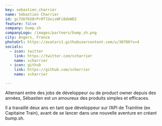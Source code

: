 ```yaml
---
key: sebastien_charrier
name: Sébastien Charrier
id: gc7UU76X8rPr0TlUxisWFi8deWD2
feature: false
company: bump.sh
companyLogo: /images/partners/bump_sh.png
city: Angers, France
photoUrl: https://avatars1.githubusercontent.com/u/30788?v=4
socials:
  - icon: twitter
    link: https://twitter.com/scharrier
    name: scharrier
  - icon: github
    link: https://github.com/scharrier
    name: scharrier

---
```


Alternant entre des jobs de développeur ou de product owner depuis des années, Sébastien est un amoureux des produits simples et efficaces.

Il a travaillé deux ans en tant que développeur sur l’API de Trainline (ex Capitaine Train), avant de se lancer dans une nouvelle aventure en créant bump.sh.